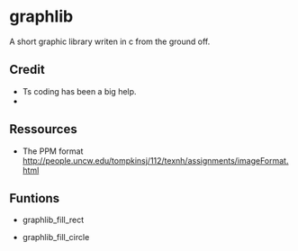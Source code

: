 # graphlib
A short graphic library writen in c from the ground off.

## Credit

* Ts coding has been a big help.
* 

## Ressources 

* The PPM format http://people.uncw.edu/tompkinsj/112/texnh/assignments/imageFormat.html

## Funtions

* graphlib_fill_rect

* graphlib_fill_circle
